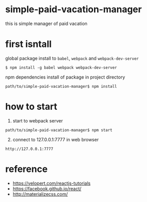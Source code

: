 # simple-paid-vacation-manager
this is simple manager of paid vacation

# first isntall

global package install to `babel`, `webpack` and `webpack-dev-server`

```shell
$ npm install -g babel webpack webpack-dev-server
```

npm dependencies install of package in project directory

```shell
path/to/simple-paid-vacation-manager$ npm install
```

# how to start

1. start to webpack server

```
path/to/simple-paid-vacation-manager$ npm start
```

2. connect to 127.0.0.1:7777 in web browser

```
http://127.0.0.1:7777
```

# reference
- <https://velopert.com/reactjs-tutorials>
- <https://facebook.github.io/react/>
- <http://materializecss.com/>
